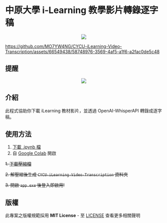 # 中原大學 i-Learning 教學影片轉錄逐字稿
<p align="center">
  <img src="https://i.imgur.com/q65ktuN.png" />
</p>

https://github.com/MO7YW4NG/CYCU-iLearning-Video-Transcription/assets/66549438/58748976-3569-4af5-a1f6-a2fac0de5c48

## 提醒
<p align="center">
  <img src="https://www.lhu.edu.tw/psmart/ex/2019%E6%B5%B7%E5%A0%B1.jpg" />
</p>

## 介紹
此程式協助你下載 iLearning 教材影片，並透過 OpenAI-WhisperAPI 轉錄成逐字稿。
## 使用方法

1. [下載 .ipynb 檔](https://github.com/MO7YW4NG/CYCU-iLearning-Video-Transcription/releases)
2. 自 [Google Colab](https://colab.research.google.com/) 開啟

~~1. [下載壓縮檔](https://github.com/MO7YW4NG/CYCU-iLearning-Video-Transcription/releases)~~

~~2. 解壓縮後生成 `CYCU-iLearning-Video-Transcription` 資料夾~~

~~3. 開啟 `app.exe` 後登入即啟用!~~

## 版權
此專案之版權規範採用 **MIT License** - 至 [LICENSE](LICENSE) 查看更多相關聲明
